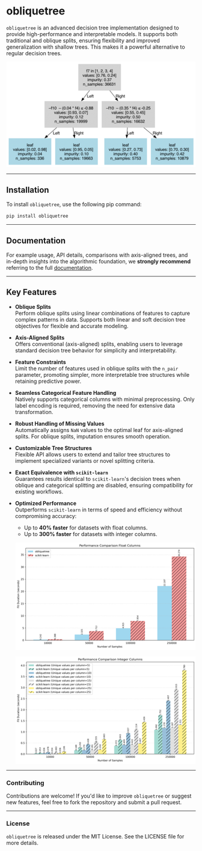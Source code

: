 # obliquetree

`obliquetree` is an advanced decision tree implementation designed to provide high-performance and interpretable models. It supports both traditional and oblique splits, ensuring flexibility and improved generalization with shallow trees. This makes it a powerful alternative to regular decision trees.

![Tree Visualization](docs/source/_static/tree_visual.png)

-----
## Installation 
To install `obliquetree`, use the following pip command:

```bash
pip install obliquetree
```
-----

## Documentation
For example usage, API details, comparisons with axis-aligned trees, and in-depth insights into the algorithmic foundation, we **strongly recommend** referring to the full [documentation](https://obliquetree.readthedocs.io/en/latest/).

---
## **Key Features**

- **Oblique Splits**  
  Perform oblique splits using linear combinations of features to capture complex patterns in data. Supports both linear and soft decision tree objectives for flexible and accurate modeling.

- **Axis-Aligned Splits**  
  Offers conventional (axis-aligned) splits, enabling users to leverage standard decision tree behavior for simplicity and interpretability.

- **Feature Constraints**  
  Limit the number of features used in oblique splits with the `n_pair` parameter, promoting simpler, more interpretable tree structures while retaining predictive power.

- **Seamless Categorical Feature Handling**  
  Natively supports categorical columns with minimal preprocessing. Only label encoding is required, removing the need for extensive data transformation.

- **Robust Handling of Missing Values**  
  Automatically assigns `NaN` values to the optimal leaf for axis-aligned splits. For oblique splits, imputation ensures smooth operation.

- **Customizable Tree Structures**  
  Flexible API allows users to extend and tailor tree structures to implement specialized variants or novel splitting criteria.

- **Exact Equivalence with `scikit-learn`**  
  Guarantees results identical to `scikit-learn`'s decision trees when oblique and categorical splitting are disabled, ensuring compatibility for existing workflows.

- **Optimized Performance**  
  Outperforms `scikit-learn` in terms of speed and efficiency without compromising accuracy:
  - Up to **40% faster** for datasets with float columns.
  - Up to **300% faster** for datasets with integer columns.

  ![Performance Comparison (Float)](docs/source/_static/sklearn_perf/performance_comparison_float.png)

  ![Performance Comparison (Integer)](docs/source/_static/sklearn_perf/performance_comparison_int.png)


----
### Contributing
Contributions are welcome! If you'd like to improve `obliquetree` or suggest new features, feel free to fork the repository and submit a pull request.

-----
### License
`obliquetree` is released under the MIT License. See the LICENSE file for more details.